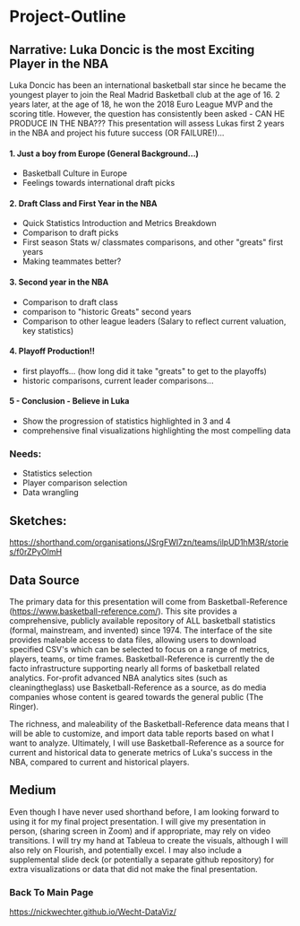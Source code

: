 # Project-Outline

## Narrative: Luka Doncic is the most Exciting Player in the NBA
Luka Doncic has been an international basketball star since he became the youngest player to join the Real Madrid Basketball club at the age of 16. 2 years later, at the age of 18, he won the 2018 Euro League MVP and the scoring title. However, the question has consistently been asked - CAN HE PRODUCE IN THE NBA??? This presentation will assess Lukas first 2 years in the NBA and project his future success (OR FAILURE!)...

#### 1. Just a boy from Europe (General Background...)
- Basketball Culture in Europe
- Feelings towards international draft picks

#### 2. Draft Class and First Year in the NBA
- Quick Statistics Introduction and Metrics Breakdown
- Comparison to draft picks
- First season Stats w/ classmates comparisons, and other "greats" first years
- Making teammates better?

#### 3. Second year in the NBA
- Comparison to draft class
- comparison to "historic Greats" second years
- Comparison to other league leaders (Salary to reflect current valuation, key statistics)

#### 4. Playoff Production!!
- first playoffs... (how long did it take "greats" to get to the playoffs)
- historic comparisons, current leader comparisons...

#### 5 - Conclusion - Believe in Luka
- Show the progression of statistics highlighted in 3 and 4
- comprehensive final visualizations highlighting the most compelling data

### Needs:
- Statistics selection
- Player comparison selection
- Data wrangling

## Sketches:
https://shorthand.com/organisations/JSrgFWI7zn/teams/ilpUD1hM3R/stories/f0rZPyOlmH

## Data Source
The primary data for this presentation will come from Basketball-Reference (https://www.basketball-reference.com/). This site provides a comprehensive, publicly available repository of ALL basketball statistics (formal, mainstream, and invented) since 1974. The interface of the site provides maleable access to data files, allowing users to download specified CSV's which can be selected to focus on a range of metrics, players, teams, or time frames. Basketball-Reference is currently the de facto infrastructure supporting nearly all forms of basketball related analytics. For-profit advanced NBA analytics sites (such as cleaningtheglass) use Basketball-Reference as a source, as do media companies whose content is geared towards the general public (The Ringer).

The richness, and maleability of the Basketball-Reference data means that I will be able to customize, and import data table reports based on what I want to analyze. Ultimately, I will use Basketball-Reference as a source for current and historical data to generate metrics of Luka's success in the NBA, compared to current and historical players.

## Medium
Even though I have never used shorthand before, I am looking forward to using it for my final project presentation. I will give my presentation in person, (sharing screen in Zoom) and if appropriate, may rely on video transitions. I will try my hand at Tableua to create the visuals, although I will also rely on Flourish, and potentially excel. I may also include a supplemental slide deck (or potentially a separate github repository) for extra visualizations or data that did not make the final presentation. 

### Back To Main Page
https://nickwechter.github.io/Wecht-DataViz/
